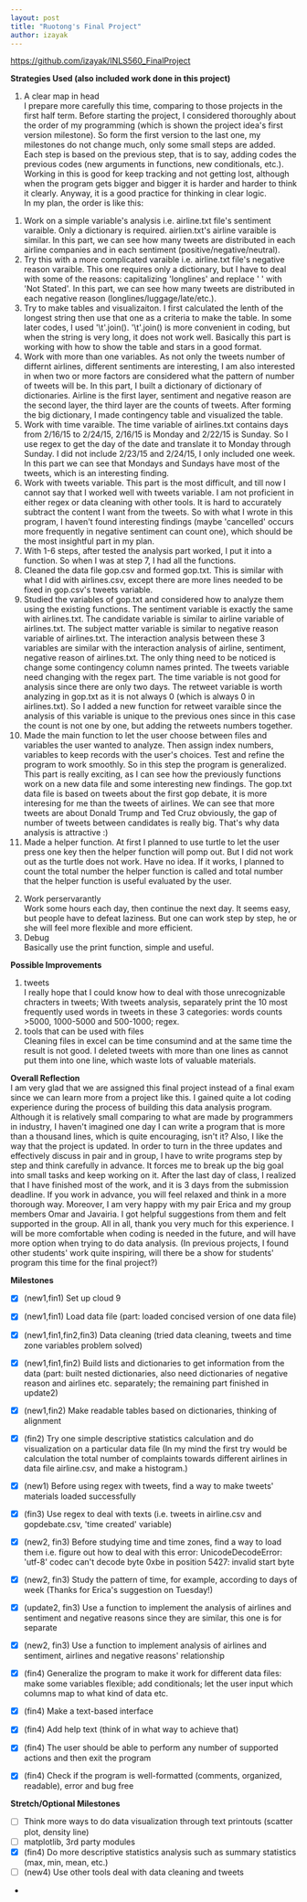 ```yaml
---
layout: post
title: "Ruotong's Final Project"
author: izayak
---
```


https://github.com/izayak/INLS560_FinalProject     


**Strategies Used (also included work done in this project)**    
1. A clear map in head    
I prepare more carefully this time, comparing to those projects in the first half term. Before starting the project, I considered thoroughly about the order of my programming (which is shown the project idea's first  version milestone). So form the first version to the last one, my milestones do not change much, only some small steps are added.    
Each step is based on the previous step, that is to say, adding codes the previous codes (new arguments in functions, new conditionals, etc.). Working in this is good for keep tracking and not getting lost, although when the program gets bigger and bigger it is harder and harder to think it clearly. Anyway, it is a good practice for thinking in clear logic.                
In my plan, the order is like this:     
1) Work on a simple variable's analysis i.e. airline.txt file's sentiment varaible. Only a dictionary is required. airlien.txt's airline varaible is similar. In this part, we can see how many tweets are distributed in each airline companies and in each sentiment (positive/negative/neutral).        
2) Try this with a more complicated varaible i.e. airline.txt file's negative reason varaible. This one requires only a dictionary, but I have to deal with some of the reasons: capitalizing 'longlines' and replace ' ' with 'Not Stated'. In this part, we can see how many tweets are distributed in each negative reason (longlines/luggage/late/etc.).        
3) Try to make tables and visualizaiton. I first calculated the lenth of the longest string then use that one as a criteria to make the table. In some later codes, I used '\t'.join(). '\t'.join() is more convenient in coding, but when the string is very long, it does not work well. Basically this part is working with how to show the table and stars in a good format.       
4) Work with more than one variables. As not only the tweets number of differnt airlines, different sentiments are interesting, I am also interested in when two or more factors are considered what the pattern of number of tweets will be. In this part, I built a dictionary of dictionary of dictionaries. Airline is the first layer, sentiment and negative reason are the second layer, the third layer are the counts of tweets. After forming the big dictionary, I made contingency table and visualized the table.     
5) Work with time varaible. The time variable of airlines.txt contains days from 2/16/15 to 2/24/15, 2/16/15 is Monday and 2/22/15 is Sunday. So I use regex to get the day of the date and translate it to Monday through Sunday. I did not include 2/23/15 and 2/24/15, I only included one week. In this part we can see that Mondays and Sundays have most of the tweets, which is an interesting finding.   
6) Work with tweets variable. This part is the most difficult, and till now I cannot say that I worked well with tweets variable. I am not proficient in either regex or data cleaning with other tools. It is hard to accurately subtract the content I want from the tweets. So with what I wrote in this program, I haven't found interesting findings (maybe 'cancelled' occurs more frequently in negative sentiment can count one), which should be the most insightful part in my plan.   
7) With 1-6 steps, after tested the analysis part worked, I put it into a function. So when I was at step 7, I had all the functions.   
8) Cleaned the data file gop.csv and formed gop.txt. This is similar with what I did with airlines.csv, except there are more lines needed to be fixed in gop.csv's tweets variable.   
9) Studied the variables of gop.txt and considered how to analyze them using the existing functions. The sentiment variable is exactly the same with airlines.txt. The candidate variable is similar to airline variable of airlines.txt. The subject matter variable is similar to negative reason variable of airlines.txt. The interaction analysis between these 3 variables are similar with the interaction analysis of airline, sentiment, negative reason of airlines.txt. The only thing need to be noticed is change some contingency column names printed. The tweets variable need changing with the regex part. The time variable is not good for analysis since there are only two days. The retweet variable is worth analyzing in gop.txt as it is not always 0 (which is always 0 in airlines.txt). So I added a new function for retweet varaible since the analysis of this variable is unique to the previous ones since in this case the count is not one by one, but adding the retweets numbers together.  
10) Made the main function to let the user choose between files and variables the user wanted to analyze. Then assign index numbers, variables to keep records with the user's choices. Test and refine the program to work smoothly. So in this step the program is generalized. This part is really exciting, as I can see how the previously functions work on a new data file and some interesting new findings. The gop.txt data file is based on tweets about the first gop debate, it is more interesing for me than the tweets of airlines. We can see that more tweets are about Donald Trump and Ted Cruz obviously, the gap of number of tweets between candidates is really big.  That's why data analysis is attractive :)    
11) Made a helper function. At first I planned to use turtle to let the user press one key then the helper function will pomp out. But I did not work out as the turtle does not work. Have no idea. If it works, I planned to count the total number the helper function is called and total number that the helper function is useful evaluated by the user.    
2. Work perservarantly    
Work some hours each day, then continue the next day. It seems easy, but people have to defeat laziness. But one can work step by step, he or she will feel more flexible and more efficient.    
3. Debug     
Basically use the print function, simple and useful.    


**Possible Improvements**     
1. tweets    
I really hope that I could know how to deal with those unrecognizable chracters in tweets; With tweets analysis, separately print the 10 most frequently used words in tweets in these 3 categories: words counts >5000, 1000-5000 and 500-1000; regex.   
2. tools that can be used with files      
Cleaning files in excel can be time consumind and at the same time the result is not good. I deleted tweets with more than one lines as cannot put them into one line, which waste lots of valuable materials.     


**Overall Reflection**    
I am very glad that we are assigned this final project instead of a final exam since we can learn more from a project like this. I gained quite a lot coding experience during the process of building this data analysis program. Although it is relatively small comparing to what are made by programmers in industry, I haven't imagined one day I can write a program that is more than a thousand lines, which is quite encouraging, isn't it? Also, I like the way that the project is updated. In order to turn in the three updates and effectively discuss in pair and in group, I have to write programs step by step and think carefully in advance. It forces me to break up the big goal into small tasks and keep working on it. After the last day of class, I realized that I have finished most of the work, and it is 3 days from the submission deadline. If you work in advance, you will feel relaxed and think in a more thorough way. Moreover, I am very happy with my pair Erica and my group members Omar and Javairia. I got helpful suggestions from them and felt supported in the group. All in all, thank you very much for this experience. I will be more comfortable when coding is needed in the future, and will have more option when trying to do data analysis. (In previous projects, I found other students' work quite inspiring, will there be a show for students' program this time for the final project?)       




**Milestones**     

- [x] (new1,fin1) Set up cloud 9  
- [x] (new1,fin1) Load data file (part: loaded concised version of one data file)  
- [x] (new1,fin1,fin2,fin3) Data cleaning (tried data cleaning, tweets and time zone variables problem solved)  
- [x] (new1,fin1,fin2) Build lists and dictionaries to get information from the data (part: built nested dictionaries, also need dictionaries of negative reason and airlines etc. separately; the remaining part finished in update2)  
- [x] (new1,fin2) Make readable tables based on dictionaries, thinking of alignment  
- [x] (fin2) Try one simple descriptive statistics calculation and do visualization on a particular data file (In my mind the first try would be calculation the total number of complaints towards different airlines in data file airline.csv, and make a histogram.)    
- [x] (new1) Before using regex with tweets, find a way to make tweets' materials loaded successfully  
- [x] (fin3) Use regex to deal with texts (i.e. tweets in airline.csv and gopdebate.csv, 'time created' variable)   
- [x] (new2, fin3) Before studying time and time zones, find a way to load them i.e. figure out how to deal with this error: UnicodeDecodeError: 'utf-8' codec can't decode byte 0xbe in position 5427: invalid start byte    
- [x] (new2, fin3) Study the pattern of time, for example, according to days of week (Thanks for Erica's suggestion on Tuesday!)  
- [x] (update2, fin3) Use a function to implement the analysis of airlines and sentiment and negative reasons since they are similar, this one is for separate  
- [x] (new2, fin3) Use a function to implement analysis of airlines and sentiment, airlines and negative reasons' relationship  
- [x] (fin4) Generalize the program to make it work for different data files: make some variables flexible; add conditionals; let the user input which columns map to what kind of data etc.  
- [x] (fin4) Make a text-based interface   
- [x] (fin4) Add help text (think of in what way to achieve that)   
- [x] (fin4) The user should be able to perform any number of supported actions and then exit the program   
- [x] (fin4) Check if the program is well-formatted (comments, organized, readable), error and bug free   


**Stretch/Optional Milestones**          

- [ ] Think more ways to do data visualization through text printouts (scatter plot, density line)     
- [ ] matplotlib, 3rd party modules   
- [x] (fin4) Do more descriptive statistics analysis such as summary statistics (max, min, mean, etc.)    
- [ ] (new4) Use other tools deal with data cleaning and tweets 
- 


